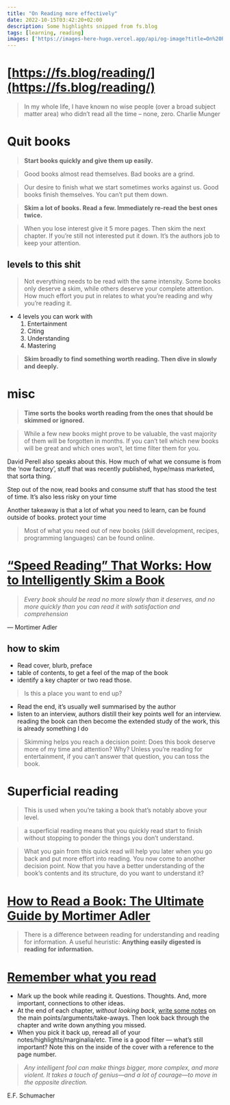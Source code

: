 ```yaml
---
title: "On Reading more effectively"
date: 2022-10-15T03:42:20+02:00
description: Some highlights snipped from fs.blog
tags: [learning, reading]
images: ['https://images-here-hugo.vercel.app/api/og-image?title=On%20Reading%20more%20effectively']
---
```


# [https://fs.blog/reading/](https://fs.blog/reading/)

> In my whole life, I have known no wise people (over a broad subject matter area) who didn’t read all the time – none, zero.
Charlie Munger
> 

# Quit books

> **Start books quickly and give them up easily.**
> 

> Good books almost read themselves. Bad books are a grind.
> 

> Our desire to finish what we start sometimes works against us. Good books finish themselves. You can’t put them down.
> 

> **Skim a lot of books. Read a few. Immediately re-read the best ones twice.**
> 

> When you lose interest give it 5 more pages. Then skim the next chapter. If you’re still not interested put it down. It’s the authors job to keep your attention.
> 

## levels to this shit

> Not everything needs to be read with the same intensity. Some books only deserve a skim, while others deserve your complete attention. How much effort you put in relates to what you’re reading and why you’re reading it.
> 
- 4 levels you can work with
    1. Entertainment
    2. Citing
    3. Understanding
    4. Mastering

> **Skim broadly to find something worth reading. Then dive in slowly and deeply.**
> 

# misc

> **Time sorts the books worth reading from the ones that should be skimmed or ignored.**
> 

> While a few new books might prove to be valuable, the vast majority of them will be forgotten in months.
If you can’t tell which new books will be great and which ones won’t, let time filter them for you.
> 

David Perell also speaks about this. How much of what we consume is from the ‘now factory’, stuff that was recently published, hype/mass marketed, that sorta thing. 

Step out of the now, read books and consume stuff that has stood the test of time. It’s also less risky on your time 

Another takeaway is that a lot of what you need to learn, can be found outside of books. protect your time

> Most of what you need out of new books (skill development, recipes, programming languages) can be found online.
> 

# [“Speed Reading” That Works: How to Intelligently Skim a Book](https://fs.blog/the-art-of-reading-inspectional-reading/)

> *Every book should be read no more slowly than it deserves, and no more quickly than you can read it with satisfaction and comprehension*
> 

— Mortimer Adler

## how to skim

- Read cover, blurb, preface
- table of contents, to get a feel of the map of the book
- identify a key chapter or two read those.

> Is this a place you want to end up?
> 
- Read the end, it’s usually well summarised by the author
- listen to an interview, authors distill their key points well for an interview. reading the book can then become the extended study of the work, this is already something I do

> Skimming helps you reach a decision point: Does this book deserve more of my time and attention? Why?
> Unless you’re reading for entertainment, if you can’t answer that question, you can toss the book.
> 

# Superficial reading

> This is used when you’re taking a book that’s notably above your level.
> 

> a superficial reading means that you quickly read start to finish without stopping to ponder the things you don’t understand.
> 

> What you gain from this quick read will help you later when you go back and put more effort into reading. You now come to another decision point. Now that you have a better understanding of the book’s contents and its structure, do you want to understand it?
> 

# **[How to Read a Book: The Ultimate Guide by Mortimer Adler](https://fs.blog/how-to-read-a-book/)**

> There is a difference between reading for understanding and reading for information.
A useful heuristic: **Anything easily digested is reading for information.**
> 

# [Remember what you read](https://fs.blog/remembering-what-you-read/?utm_source=pocket_mylist)

- Mark up the book while reading it. Questions. Thoughts. And, more important, connections to other ideas.
- At the end of each chapter, *without looking back*, [write some notes](https://fs.blog/2013/05/how-to-retain-more-of-what-you-read/) on the main points/arguments/take-aways. Then look back through the chapter and write down anything you missed.
- When you pick it back up, reread all of your notes/highlights/marginalia/etc. Time is a good filter — what’s still important? Note this on the inside of the cover with a reference to the page number.

> *Any intelligent fool can make things bigger, more complex, and more violent. It takes a touch of genius—and a lot of courage—to move in the opposite direction.*
> 

E.F. Schumacher